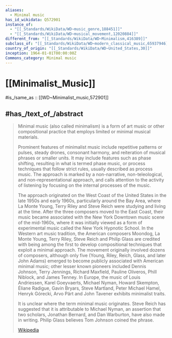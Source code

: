 ```yaml
---
aliases:
  - Minimal music
has_id_wikidata: Q572901
instance_of:
  - "[[_Standards/WikiData/WD~music_genre,188451]]"
  - "[[_Standards/WikiData/WD~musical_movement,12020884]]"
different_from: "[[_Standards/WikiData/WD~Minimalism,416389]]"
subclass_of: "[[_Standards/WikiData/WD~modern_classical_music,65937946]]"
country_of_origin: "[[_Standards/WikiData/WD~United_States,30]]"
inception: 1964-01-01T00:00:00Z
Commons_category: Minimal music
---
```


# [[Minimalist_Music]] 

#is_/same_as :: [[WD~Minimalist_music,572901]] 

## #has_/text_of_/abstract 

> Minimal music (also called minimalism) is a form of art music 
> or other compositional practice that employs limited or minimal musical materials. 
> 
> Prominent features of minimalist music include repetitive patterns or pulses, 
> steady drones, consonant harmony, and reiteration of musical phrases or smaller units. 
> It may include features such as phase shifting, resulting in what is termed phase music, or process techniques that follow strict rules, usually described as process music. The approach is marked by a non-narrative, non-teleological, and non-representational approach, and calls attention to the activity of listening by focusing on the internal processes of the music.
>
> The approach originated on the West Coast of the United States in the late 1950s and early 1960s, particularly around the Bay Area, where La Monte Young, Terry Riley and Steve Reich were studying and living at the time. After the three composers moved to the East Coast, their music became associated with the New York Downtown music scene of the mid-1960s, where it was initially viewed as a form of experimental music called the New York Hypnotic School. In the Western art music tradition, the American composers Moondog, La Monte Young, Terry Riley, Steve Reich and Philip Glass are credited with being among the first to develop compositional techniques that exploit a minimal approach. The movement originally involved dozens of composers, although only five (Young, Riley, Reich, Glass, and later John Adams) emerged to become publicly associated with American minimal music; other lesser known pioneers included Dennis Johnson, Terry Jennings, Richard Maxfield, Pauline Oliveros, Phill Niblock, and James Tenney. In Europe, the music of Louis Andriessen, Karel Goeyvaerts, Michael Nyman, Howard Skempton, Éliane Radigue, Gavin Bryars, Steve Martland, Peter Michael Hamel, Henryk Górecki, Arvo Pärt and John Tavener exhibits minimalist traits.
>
> It is unclear where the term minimal music originates. Steve Reich has suggested that it is attributable to Michael Nyman, an assertion that two scholars, Jonathan Bernard, and Dan Warburton, have also made in writing. Philip Glass believes Tom Johnson coined the phrase.
>
> [Wikipedia](https://en.wikipedia.org/wiki/Minimal%20music) 


